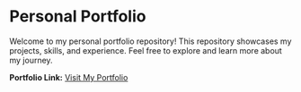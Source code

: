 # Personal Portfolio

Welcome to my personal portfolio repository! This repository showcases my projects, skills, and experience. Feel free to explore and learn more about my journey.

**Portfolio Link:** [Visit My Portfolio](https://genuine-biscotti-e0cdf8.netlify.app/)
